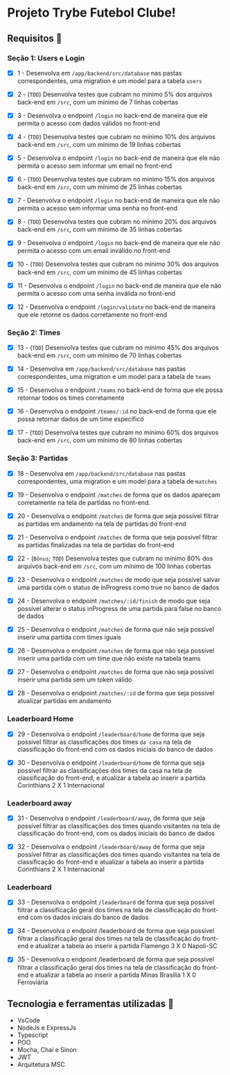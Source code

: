 # Projeto Trybe Futebol Clube!

## Requisitos :robot:
  
### Seção 1: Users e Login

- [x] 1 - Desenvolva em `/app/backend/src/database` nas pastas correspondentes, uma migration e um model para a tabela `users`

- [x] 2 - (`TDD`) Desenvolva testes que cubram no mínimo 5% dos arquivos back-end em `/src`, com um mínimo de 7 linhas cobertas
  
- [x] 3 - Desenvolva o endpoint `/login` no back-end de maneira que ele permita o acesso com dados válidos no front-end 

- [x] 4 - (`TDD`) Desenvolva testes que cubram no mínimo 10% dos arquivos back-end em `/src`, com um mínimo de 19 linhas cobertas

 
- [x] 5 - Desenvolva o endpoint `/login` no back-end de maneira que ele não permita o acesso sem informar um email no front-end

- [x] 6 - (`TDD`) Desenvolva testes que cubram no mínimo 15% dos arquivos back-end em `/src`, com um mínimo de 25 linhas cobertas

- [x] 7 - Desenvolva o endpoint `/login` no back-end de maneira que ele não permita o acesso sem informar uma senha no front-end

- [x] 8 - (`TDD`) Desenvolva testes que cubram no mínimo 20% dos arquivos back-end em `/src`, com um mínimo de 35 linhas cobertas

- [x] 9 - Desenvolva o endpoint `/login` no back-end de maneira que ele não permita o acesso com um email inválido no front-end
  
- [x] 10 - (`TDD`) Desenvolva testes que cubram no mínimo 30% dos arquivos back-end em `/src`, com um mínimo de 45 linhas cobertas

- [x] 11 - Desenvolva o endpoint `/login` no back-end de maneira que ele não permita o acesso com uma senha inválida no front-end

- [x] 12 - Desenvolva o endpoint `/login/validate` no back-end de maneira que ele retorne os dados corretamente no front-end

 ### Seção 2: Times

- [x] 13 - (`TDD`) Desenvolva testes que cubram no mínimo 45% dos arquivos back-end em `/src`, com um mínimo de 70 linhas cobertas

- [x] 14 - Desenvolva em `/app/backend/src/database` nas pastas correspondentes, uma migration e um model para a tabela de `teams`
 
- [x] 15 - Desenvolva o endpoint `/teams` no back-end de forma que ele possa retornar todos os times corretamente
 
- [x] 16 - Desenvolva o endpoint `/teams/:id` no back-end de forma que ele possa retornar dados de um time específico
 
- [x] 17 - (`TDD`) Desenvolva testes que cubram no mínimo 60% dos arquivos back-end em `/src`, com um mínimo de 80 linhas cobertas 

### Seção 3: Partidas

- [x] 18 - Desenvolva em `/app/backend/src/database` nas pastas correspondentes, uma migration e um model para a tabela de `matches`
 
- [x] 19 - Desenvolva o endpoint `/matches` de forma que os dados apareçam corretamente na tela de partidas no front-end.
  
- [x] 20 - Desenvolva o endpoint `/matches` de forma que seja possível filtrar as partidas em andamento na tela de partidas do front-end

- [x] 21 - Desenvolva o endpoint `/matches` de forma que seja possível filtrar as partidas finalizadas na tela de partidas do front-end  

- [x] 22 - (`Bônus`; `TDD`) Desenvolva testes que cubram no mínimo 80% dos arquivos back-end em `/src`, com um mínimo de 100 linhas cobertas
  
- [x] 23 - Desenvolva o endpoint `/matches` de modo que seja possível salvar uma partida com o status de inProgress como true no banco de dados

- [x] 24 - Desenvolva o endpoint `/matches/:id/finish` de modo que seja possível alterar o status inProgress de uma partida para false no banco de dados

- [x] 25 - Desenvolva o endpoint `/matches` de forma que não seja possível inserir uma partida com times iguais 

- [x] 26 - Desenvolva o endpoint `/matches` de forma que não seja possível inserir uma partida com um time que não existe na tabela teams

- [x] 27 - Desenvolva o endpoint `/matches` de forma que não seja possível inserir uma partida sem um token válido 

- [x] 28 - Desenvolva o endpoint `/matches/:id` de forma que seja possível atualizar partidas em andamento

### Leaderboard Home

- [x] 29 - Desenvolva o endpoint `/leaderboard/home` de forma que seja possível filtrar as classificações dos times `da casa` na tela de classificação do front-end com os dados iniciais do banco de dados

- [x] 30 - Desenvolva o endpoint `/leaderboard/home` de forma que seja possível filtrar as classificações dos times da casa na tela de classificação do front-end, e atualizar a tabela ao inserir a partida Corinthians 2 X 1 Internacional

### Leaderboard away

- [x] 31 - Desenvolva o endpoint `/leaderboard/away`, de forma que seja possível filtrar as classificações dos times quando visitantes na tela de classificação do front-end, com os dados iniciais do banco de dados

- [x] 32 - Desenvolva o endpoint `/leaderboard/away` de forma que seja possível filtrar as classificações dos times quando visitantes na tela de classificação do front-end e atualizar a tabela ao inserir a partida Corinthians 2 X 1 Internacional

### Leaderboard

- [x] 33 - Desenvolva o endpoint `/leaderboard` de forma que seja possível filtrar a classificação geral dos times na tela de classificação do front-end com os dados iniciais do banco de dados

- [x] 34 - Desenvolva o endpoint /leaderboard de forma que seja possível filtrar a classificação geral dos times na tela de classificação do front-end e atualizar a tabela ao inserir a partida Flamengo 3 X 0 Napoli-SC

- [x] 35 - Desenvolva o endpoint /leaderboard de forma que seja possível filtrar a classificação geral dos times na tela de classificação do front-end e atualizar a tabela ao inserir a partida Minas Brasília 1 X 0 Ferroviária

## Tecnologia e ferramentas utilizadas :rocket:
- VsCode
- NodeJs e ExpressJs
- Typescript
- POO
- Mocha, Chai e Sinon
- JWT
- Arquitetura MSC

